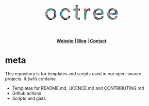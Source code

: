 <h1 align="center">
    <img src="https://raw.githubusercontent.com/octree-gva/meta/main/octree.svg" width="240" alt="We launch software for
sustainable societies" /><br /><br />
</h1>
<h4 align="center">
    <a href="https://octree.ch">Website</a> |
    <a href="https://blog.octree.ch">Blog</a> |
    <a href="https://octree.ch/contact/">Contact</a><br />
</h4>

# meta
This repository is for templates and scripts used in our open-source projects.
It (will) contains: 

* Templates for README.md, LICENCE.md and CONTRIBUTING.md
* Github actions
* Scripts and gists
